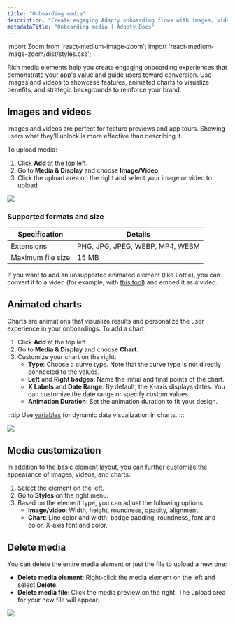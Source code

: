 ```yaml
---
title: "Onboarding media"
description: "Create engaging Adapty onboarding flows with images, videos, animated charts, and custom backgrounds."
metadataTitle: "Onboarding media | Adapty Docs"
---
```


import Zoom from 'react-medium-image-zoom';
import 'react-medium-image-zoom/dist/styles.css';

Rich media elements help you create engaging onboarding experiences that demonstrate your app's value and guide users toward conversion. Use images and videos to showcase features, animated charts to visualize benefits, and strategic backgrounds to reinforce your brand.

## Images and videos

Images and videos are perfect for feature previews and app tours. Showing users what they'll unlock is more effective than describing it.

To upload media:

1. Click **Add** at the top left.
2. Go to **Media & Display** and choose **Image/Video**.
3. Click the upload area on the right and select your image or video to upload.

<Zoom>
  <img src={require('./img/onboarding-media.gif').default}
  style={{
    border: '1px solid #727272', /* border width and color */
    width: '700px', /* image width */
    display: 'block', /* for alignment */
    margin: '0 auto' /* center alignment */
  }}
/>
</Zoom>

### Supported formats and size

| Specification     | Details                          |
|-------------------|----------------------------------|
| Extensions        | PNG, JPG, JPEG, WEBP, MP4, WEBM  |
| Maximum file size | 15 MB                            |

If you want to add an unsupported animated element (like Lottie), you can convert it to a video (for example, with [this tool](https://www.lottielab.com/lottie-to-video)) and embed it as a video.

## Animated charts

Charts are animations that visualize results and personalize the user experience in your onboardings. To add a chart:

1. Click **Add** at the top left.
2. Go to **Media & Display** and choose **Chart**.
3. Customize your chart on the right:
   - **Type**: Choose a curve type. Note that the curve type is not directly connected to the values.
   - **Left** and **Right badges**: Name the initial and final points of the chart.
   - **X Labels** and **Date Range**: By default, the X-axis displays dates. You can customize the date range or specify custom values.
   - **Animation Duration**: Set the animation duration to fit your design.

:::tip
Use [variables](onboarding-variables.md) for dynamic data visualization in charts.
:::

<Zoom>
  <img src={require('./img/chart-onboarding.png').default}
  style={{
    border: '1px solid #727272', /* border width and color */
    width: '700px', /* image width */
    display: 'block', /* for alignment */
    margin: '0 auto' /* center alignment */
  }}
/>
</Zoom>

## Media customization

In addition to the basic [element layout](onboarding-layout.md#element-layout), you can further customize the appearance of images, videos, and charts:

1. Select the element on the left.
2. Go to **Styles** on the right menu.
3. Based on the element type, you can adjust the following options:
   - **Image/video**: Width, height, roundness, opacity, alignment.
   - **Chart**: Line color and width, badge padding, roundness, font and color, X-axis font and color.

## Delete media

You can delete the entire media element or just the file to upload a new one:

- **Delete media element**: Right-click the media element on the left and select **Delete**.
- **Delete media file**: Click the media preview on the right. The upload area for your new file will appear.

<Zoom>
  <img src={require('./img/onboarding-delete.gif').default}
  style={{
    border: '1px solid #727272', /* border width and color */
    width: '700px', /* image width */
    display: 'block', /* for alignment */
    margin: '0 auto' /* center alignment */
  }}
/>
</Zoom>

